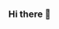 ### Hi there 👋

<!--
**Mitesh411/Mitesh411** is a ✨ _special_ ✨ repository because its `README.md` (this file) appears on your GitHub profile.

Here are some ideas to get you started:

- 🔭 I’m currently working on ...         Learning Java Automation Framework, Advanced in API Automation, Beginner in Performance Testing :)
- 🌱 I’m currently learning ...           CI / CD with Docker with Real Time Reporting 
- 👯 I’m looking to collaborate on ...    Cypress.io &  Scriptless Automation 
- 🤔 I’m looking for help with ...        ML / NLP & Chatbot Testing
- 💬 Ask me about ...                     Manual to Automation Testing 
- 📫 How to reach me: ...                 [ LinkedIn Page ] (https://www.linkedin.com/in/mitesh-dandade-1a62085b/)
- 😄 Pronouns: ...                        He / Him
- ⚡ Fun fact: ...                         I Find One then share with me 
-->
